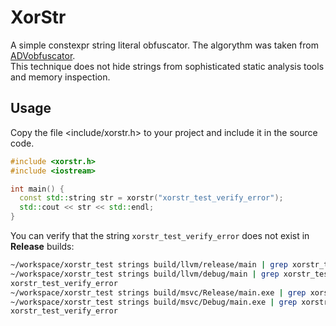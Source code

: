 # XorStr
A simple constexpr string literal obfuscator. The algorythm was taken from [ADVobfuscator][ADVobfuscator].<br/>
This technique does not hide strings from sophisticated static analysis tools and memory inspection.

## Usage
Copy the file <include/xorstr.h> to your project and include it in the source code.

```cpp
#include <xorstr.h>
#include <iostream>

int main() {
  const std::string str = xorstr("xorstr_test_verify_error");
  std::cout << str << std::endl;
}
```

You can verify that the string `xorstr_test_verify_error` does not exist in **Release** builds:

```sh
~/workspace/xorstr_test strings build/llvm/release/main | grep xorstr_test_verify_error
~/workspace/xorstr_test strings build/llvm/debug/main | grep xorstr_test_verify_error
xorstr_test_verify_error
~/workspace/xorstr_test strings build/msvc/Release/main.exe | grep xorstr_test_verify_error
~/workspace/xorstr_test strings build/msvc/Debug/main.exe | grep xorstr_test_verify_error
xorstr_test_verify_error
```

[ADVobfuscator]: https://github.com/andrivet/ADVobfuscator/blob/master/ADVobfuscator/MetaRandom.h
